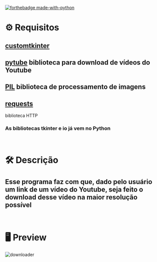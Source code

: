 [![forthebadge made-with-python](http://ForTheBadge.com/images/badges/made-with-python.svg)](https://www.python.org/)


# :gear: Requisitos
## [customtkinter](https://pypi.org/project/customtkinter/0.3/)

## [pytube](https://pytube.io/en/latest/) biblioteca para download de vídeos do Youtube

## [PIL](https://pillow.readthedocs.io/en/stable/) biblioteca de processamento de imagens

## [requests](https://docs.python-requests.org/en/v2.0.0/)
biblioteca HTTP 

### As bibliotecas tkinter e io já vem no Python





# <br>:hammer_and_wrench: Descrição
## Esse programa faz com que, dado pelo usuário um link de um vídeo do Youtube, seja feito o download desse vídeo na maior resolução possível


# <br>:desktop_computer: Preview
![downloader](https://github.com/Sinuelo/YoutubeDownloader/assets/98895433/b3659051-c30f-44d7-aa6c-e236cf0e671f)
